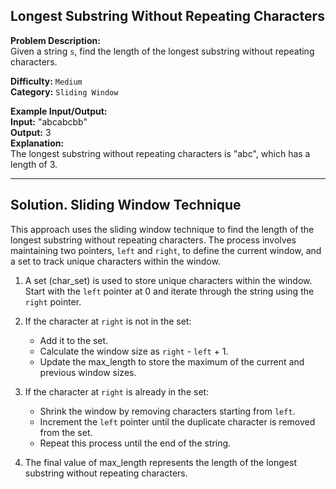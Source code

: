 ## Longest Substring Without Repeating Characters

**Problem Description:**  
Given a string `s`, find the length of the longest substring without repeating characters.

**Difficulty:** `Medium`  
**Category:** `Sliding Window`

**Example Input/Output:**  
**Input:** "abcabcbb"  
**Output:** 3  
**Explanation:**  
The longest substring without repeating characters is "abc", which has a length of 3.

---

## Solution. Sliding Window Technique

This approach uses the sliding window technique to find the length of the longest substring without repeating characters. The process involves maintaining two pointers, `left` and `right`, to define the current window, and a set to track unique characters within the window.

1. A set (char_set) is used to store unique characters within the window. Start with the `left` pointer at 0 and iterate through the string using the `right` pointer.
2. If the character at `right` is not in the set:
    - Add it to the set.
    - Calculate the window size as `right` - `left` + 1.
    - Update the max_length to store the maximum of the current and previous window sizes.
3. If the character at `right` is already in the set:
    - Shrink the window by removing characters starting from `left`.
    - Increment the `left` pointer until the duplicate character is removed from the set.
    - Repeat this process until the end of the string.

4. The final value of max_length represents the length of the longest substring without repeating characters.